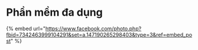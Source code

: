 # Phần mềm đa dụng

{% embed url="https://www.facebook.com/photo.php?fbid=7342463999104291&set=a.147190265298403&type=3&ref=embed_post" %}
